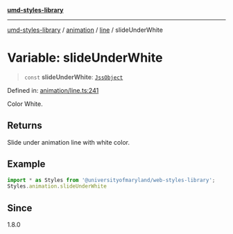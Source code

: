 [**umd-styles-library**](../../../../README.md)

***

[umd-styles-library](../../../../modules.md) / [animation](../../../README.md) / [line](../README.md) / slideUnderWhite

# Variable: slideUnderWhite

> `const` **slideUnderWhite**: [`JssObject`](../../../../utilities/namespaces/transform/type-aliases/JssObject.md)

Defined in: [animation/line.ts:241](https://github.com/UMD-Digital/design-system/blob/8c958a0419ab79ba8bcba0aabd12f79a69ac5834/packages/styles/source/animation/line.ts#L241)

Color White.

## Returns

Slide under animation line with white color.

## Example

```typescript
import * as Styles from '@universityofmaryland/web-styles-library';
Styles.animation.slideUnderWhite
```

## Since

1.8.0
